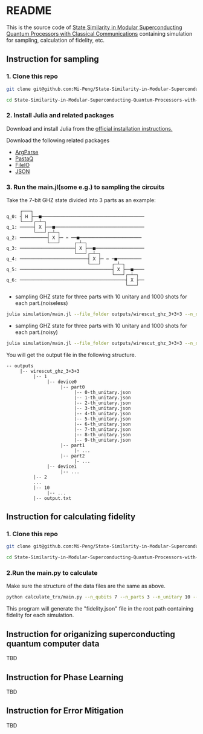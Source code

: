 
# README

This is the source code of [State Similarity in Modular Superconducting Quantum Processors with Classical Communications](https://arxiv.org/abs/2506.01657) containing simulation for sampling, calculation of fidelity, etc.

## Instruction for sampling
### 1. Clone this repo
```bash
git clone git@github.com:Mi-Peng/State-Similarity-in-Modular-Superconducting-Quantum-Processors-with-Classical-Communications.git

cd State-Similarity-in-Modular-Superconducting-Quantum-Processors-with-Classical-Communications
```
### 2. Install Julia and related packages

Download and install Julia from the [official installation instructions.](https://julialang.org/downloads/)

Download the following related packages
- [ArgParse](https://github.com/carlobaldassi/ArgParse.jl)
- [PastaQ](https://github.com/GTorlai/PastaQ.jl)
- [FileIO](https://juliaio.github.io/FileIO.jl/stable/)
- [JSON](https://github.com/JuliaIO/JSON.jl)

### 3. Run the main.jl(some e.g.) to sampling the circuits

Take the 7-bit GHZ state divided into 3 parts as an example:
```
     ┌───┐
q_0: ┤ H ├──■──────────────────────────────────────
     └───┘┌─┴─┐
q_1: ─────┤ X ├──■─────────────────────────────────
          └───┘┌─┴─┐
q_2: ──────────┤ X ├─ ✂ ──■───────────────────────
               └───┘     ┌─┴─┐
q_3: ────────────────────┤ X ├──■──────────────────
                         └───┘┌─┴─┐
q_4: ─────────────────────────┤ X ├─ ✂ ─■─────────
                              └───┘    ┌─┴─┐
q_5: ──────────────────────────────────┤ X ├──■────
                                       └───┘┌─┴─┐
q_6: ───────────────────────────────────────┤ X ├──
                                            └───┘
```

- sampling GHZ state for three parts with 10 unitary and 1000 shots for each part.(noiseless)
```bash
julia simulation/main.jl --file_folder outputs/wirescut_ghz_3+3+3 --n_qubits_list 3 3 3 --n_unitary_seq 10 10 10 --n_shots 1000 --n_repeat 10
```

- sampling GHZ state for three parts with 10 unitary and 1000 shots for each part.(noisy)
```bash
julia simulation/main.jl --file_folder outputs/wirescut_ghz_3+3+3 --n_qubits_list 3 3 3 --n_unitary_seq 10 10 10 --n_shots 1000 --n_repeat 10 --single_qbit_gate_noise depolarizing --single_qbit_gate_noise_prob 0.001 --two_qbit_gate_noise depolarizing --two_qbit_gate_noise_prob 0.01 --cutted_noise bit_flip --cutted_noise_prob 0.01 --measurement_noise bit_flip --measurement_noise_prob 0.005
```

You will get the output file in the following structure.
```
-- outputs
     |-- wirescut_ghz_3+3+3
          |-- 1
               |-- device0
                    |-- part0
                         |-- 0-th_unitary.json
                         |-- 1-th_unitary.json
                         |-- 2-th_unitary.json
                         |-- 3-th_unitary.json
                         |-- 4-th_unitary.json
                         |-- 5-th_unitary.json
                         |-- 6-th_unitary.json
                         |-- 7-th_unitary.json
                         |-- 8-th_unitary.json
                         |-- 9-th_unitary.json
                    |-- part1
                         |- ...
                    |-- part2
                         |- ...
               |-- device1
                    |-- ...
          |-- 2
          ...
          |-- 10
               |-- ...
          |-- output.txt
```

## Instruction for calculating fidelity
### 1. Clone this repo
```bash
git clone git@github.com:Mi-Peng/State-Similarity-in-Modular-Superconducting-Quantum-Processors-with-Classical-Communications.git

cd State-Similarity-in-Modular-Superconducting-Quantum-Processors-with-Classical-Communications
```

### 2.Run the main.py to calculate
Make sure the structure of the data files are the same as above.

```bash
python calculate_trx/main.py --n_qubits 7 --n_parts 3 --n_unitary 10 --n_experiments 10 --root outputs/wirescut_ghz_3+3+3
```

This program will generate the "fidelity.json" file in the root path containing fidelity for each simulation. 


## Instruction for origanizing superconducting quantum computer data

TBD

## Instruction for Phase Learning

TBD

## Instruction for Error Mitigation

TBD